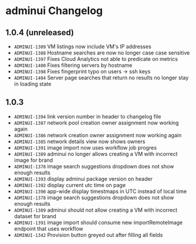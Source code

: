 # adminui Changelog

## 1.0.4 (unreleased)

- ``ADMINUI-1309`` VM listings now include VM's IP addresses
- ``ADMINUI-1388`` Hostname searches are now no longer case case sensitive
- ``ADMINUI-1397`` Fixes Cloud Analytics not able to predicate on metrics
- ``ADMINUI-1400`` Fixes filtering servers by hostname
- ``ADMINUI-1398`` Fixes fingerprint typo on users -> ssh keys
- ``ADMINUI-1404`` Server page searches that return no results no longer stay in loading state

## 1.0.3

- ``ADMINUI-1394`` link version number in header to changelog file
- ``ADMINUI-1387`` network pool creation owner assignment now working again
- ``ADMINUI-1386`` network creation owner assignment now working again
- ``ADMINUI-1385`` network details view now shows owners
- ``ADMINUI-1391`` image import now uses workflow job progres
- ``ADMINUI-1389`` adminui no longer allows creating a VM with incorrect image for brand
- ``ADMINUI-1378`` image search suggestions dropdown does not show enough results
- ``ADMINUI-1393`` display adminui package version on header
- ``ADMINUI-1392`` display current utc time on page
- ``ADMINUI-1390`` app-wide display timestmaps in UTC instead of local time
- ``ADMINUI-1378`` image search suggestions dropdown does not show enough results
- ``ADMINUI-1389`` adminui should not allow creating a VM with incorrect dataset for brand
- ``ADMINUI-1391`` image import should consume new importRemoteImage endpoint that uses workflow
- ``ADMINUI-1342`` Provision button greyed out after filling all fields
